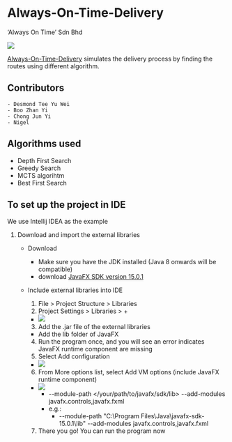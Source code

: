 # Always-On-Time-Delivery
‘Always On Time’ Sdn Bhd

![](https://github.com/RynnDesmond/Always-On-Time-Delivery.git/src/res/images/Untitled-2.png)

[Always-On-Time-Delivery](https://github.com/RynnDesmond/Always-On-Time-Delivery.git) simulates the delivery process by finding the routes using different algorithm.

## Contributors
    - Desmond Tee Yu Wei
    - Boo Zhan Yi
    - Chong Jun Yi
    - Nigel

## Algorithms used
- Depth First Search
- Greedy Search
- MCTS algorihtm
- Best First Search

## To set up the project in IDE
We use Intellij IDEA as the example
1. Download and import the external libraries
   * Download
       * Make sure you have the JDK installed (Java 8 onwards will be compatible)
       * download [JavaFX SDK version 15.0.1](https://gluonhq.com/products/javafx/)
    
   * Include external libraries into IDE
       1) File > Project Structure > Libraries
       2) Project Settings > Libraries > + 
       - ![](https://www.jetbrains.com/help/img/idea/2020.3/javafx-install-sdk.png)
       3) Add the .jar file of the external libraries
       - Add the lib folder of JavaFX
       4) Run the program once, and you will see an error indicates JavaFX runtime component are missing
       5) Select Add configuration
       - ![](https://i.stack.imgur.com/eOaYu.png)
       6) From More options list, select Add VM options (include JavaFX runtime component)
       - ![](https://www.jetbrains.com/help/img/idea/2020.3/javafx-vm-options-add-field.png)
         * --module-path </your/path/to/javafx/sdk/lib> --add-modules javafx.controls,javafx.fxml 
         * e.g.:
            - --module-path "C:\Program Files\Java\javafx-sdk-15.0.1\lib" --add-modules javafx.controls,javafx.fxml
       7) There you go! You can run the program now 
